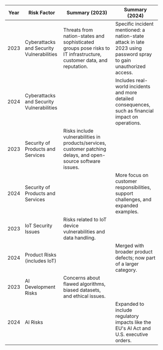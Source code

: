 | **Year** | **Risk Factor**                         | **Summary (2023)**                                                                 | **Summary (2024)**                                                                 |
|----------|-----------------------------------------|-----------------------------------------------------------------------------------|-----------------------------------------------------------------------------------|
| 2023     | Cyberattacks and Security Vulnerabilities | Threats from nation-states and sophisticated groups pose risks to IT infrastructure, customer data, and reputation. | Specific incident mentioned: a nation-state attack in late 2023 using password spray to gain unauthorized access. |
| 2024     | Cyberattacks and Security Vulnerabilities |                                                                                   | Includes real-world incidents and more detailed consequences, such as financial impact on operations.         |
| 2023     | Security of Products and Services        | Risks include vulnerabilities in products/services, customer patching delays, and open-source software issues. |                                                                                 |
| 2024     | Security of Products and Services        |                                                                                   | More focus on customer responsibilities, support challenges, and expanded examples.                              |
| 2023     | IoT Security Issues                      | Risks related to IoT device vulnerabilities and data handling.                    |                                                                                 |
| 2024     | Product Risks (includes IoT)             |                                                                                   | Merged with broader product defects; now part of a larger category.                                               |
| 2023     | AI Development Risks                     | Concerns about flawed algorithms, biased datasets, and ethical issues.             |                                                                                 |
| 2024     | AI Risks                                 |                                                                                   | Expanded to include regulatory impacts like the EU's AI Act and U.S. executive orders.                            |